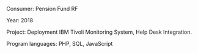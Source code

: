 Consumer:					Pension Fund RF

Year:						2018

Project: 					Deployment IBM Tivoli Monitoring System, Help Desk Integration.

Program languages:			PHP, SQL, JavaScript
